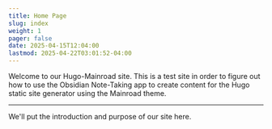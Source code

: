 ```yaml
---
title: Home Page
slug: index
weight: 1
pager: false
date: 2025-04-15T12:04:00
lastmod: 2025-04-22T03:01:52-04:00
---
```


Welcome to our Hugo-Mainroad site. This is a test site in order to figure out how to use the Obsidian Note-Taking app to create content for the Hugo static site generator using the Mainroad theme.

----

We'll put the introduction and purpose of our site here.  
